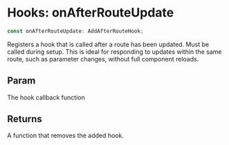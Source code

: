 # Hooks: onAfterRouteUpdate

```ts
const onAfterRouteUpdate: AddAfterRouteHook;
```

Registers a hook that is called after a route has been updated. Must be called during setup.
This is ideal for responding to updates within the same route, such as parameter changes, without full component reloads.

## Param

The hook callback function

## Returns

A function that removes the added hook.
